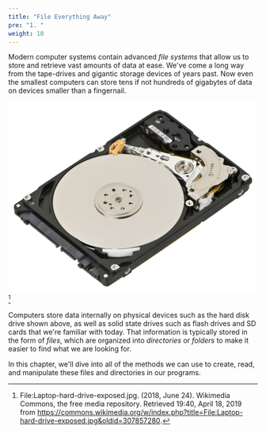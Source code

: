 ```yaml
---
title: "File Everything Away"
pre: "1. "
weight: 10
---
```


Modern computer systems contain advanced _file systems_ that allow us to store and retrieve vast amounts of data at ease. We've come a long way from the tape-drives and gigantic storage devices of years past. Now even the smallest computers can store tens if not hundreds of gigabytes of data on devices smaller than a fingernail. 

![Hard Disk Drive](/images/11-file/hdd_wiki.jpg)[^1]

[^1]: File:Laptop-hard-drive-exposed.jpg. (2018, June 24). Wikimedia Commons, the free media repository. Retrieved 19:40, April 18, 2019 from https://commons.wikimedia.org/w/index.php?title=File:Laptop-hard-drive-exposed.jpg&oldid=307857280.

Computers store data internally on physical devices such as the hard disk drive shown above, as well as solid state drives such as flash drives and SD cards that we're familiar with today. That information is typically stored in the form of _files_, which are organized into _directories_ or _folders_ to make it easier to find what we are looking for.

In this chapter, we'll dive into all of the methods we can use to create, read, and manipulate these files and directories in our programs. 